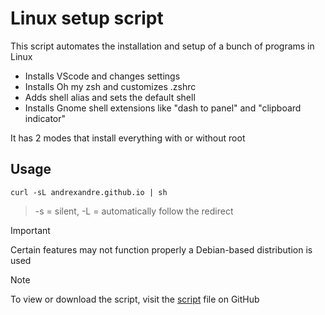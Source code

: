 # Linux setup script

This script automates the installation and setup of a bunch of programs in Linux

- Installs VScode and changes settings
- Installs Oh my zsh and customizes .zshrc
- Adds shell alias and sets the default shell
- Installs Gnome shell extensions like "dash to panel" and "clipboard indicator"

It has 2 modes that install everything with or without root

## Usage

```
curl -sL andrexandre.github.io | sh
```
> -s = silent, -L = automatically follow the redirect

> [!IMPORTANT]
> Certain features may not function properly a Debian-based distribution is used

> [!NOTE]
> To view or download the script, visit the [script](script) file on GitHub
